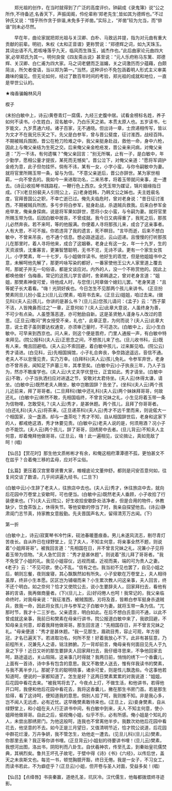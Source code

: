 <!-- { "loadSidebar": true } -->
　　郑光祖的创作，在当时就得到了广泛的高度评价。钟嗣成《录鬼簿》说“公之所作,不待备述,名香天下，声振闺阁，伶伦辈称‘郑老先生’,皆如其为德辉也。”不过钟氏又说：“惜乎所作贪于俳谐,未免多于斧凿。”实际上，“斧凿”较为允当，而“俳谐”则未必尽然。

　　早在年，曲论家就把郑光祖与关汉卿、白朴、马致远并提，指为对元曲有重大贡献的前辈。明初，朱权《太和正音谱》更称赞说：“郑德辉之词，如九天珠玉。其词出语不凡,若咳唾落乎九天，临风而生珠玉，诚杰作也。”此后曲家论元曲四大家,必举郑氏为其一。明何良俊《四友斋丛说》甚至说：“元人乐府称马东篱、郑德辉、关汉卿、白仁甫为四大家。马之词老健而乏滋媚，关之词激历而少蕴藉，白颇简淡，所欠者俊语，当以郑为第一。”当然，这种评价不免包涵着明人形式主义审美趣味的偏见。但无论如何，经过了数百年时间的考验，郑光祖的成就和地位，一直是举世公认的。 

★梅香骗翰林风月

楔子

(末扮白敏中上，诗云)黄卷青灯一腐儒，九经三史腹中居。试看金榜标名姓，养子如何不读书。小生姓白，双名敏中，乃白乐天之弟。本贯太原人也。五岁读书，七岁能文，九岁贯通六经。诸子百家，无不通晓。但出诗一章，士庶递相传写，皆以为文才不在我兄乐天之下。先父是白参军，曾与晋公斐度，征讨淮西，战经百阵。不期被贼兵围困，晋公在枪刀险难之中，我父亲挺身赴战，救他一命，身中六枪，因此上与俺父亲结为生死之交。后来俺父亲金枪疮发，晋公亲来问病，对俺父亲道："万一不讳，有何遗嘱？"俺父亲回言："别无所嘱，止有一子，是白敏中，年少勤学，愿相公量才提拔，某死而无憾矣"。晋公泣下，对俺父亲道："愿将军调护金疮为意，此子但勿挂怀。倘有不讳，某有一女，小字小蛮，与你令嗣敏中为妻。就将官里所赐玉带一条，留与为信。"不意父亲逝后，晋公亦辞世。某为家世相羁，一向不曾去的。我如今一来进取功名，二来吊孝，将着玉带就问亲事，走一遭去。(诗云)收拾琴书践路程，一鞭行色上西京。全凭玉带为媒证，锦片姻缘指日成。(下)(老旦扮裴夫人引院公上，云)老身姓韩，乃韩文公之姊也。夫主姓裴名度，官拜晋国公之职，不幸亡逝已过。俺先夫临危时，曾对老身说："昔日征讨淮西，不期被贼兵所困，多亏步将白参军，挺身赴战，杀退贼兵救我。后来白参军金疮举发，俺亲身探病，说是将军果如辞世，愿将小女小蛮，与令嗣为妻。就将官里所赐玉带为信。后因白敏中居丧，不曾成就。我今日又病得重了，我死之后，那孩儿必然奔丧。若不来呵，等的他服满。你便着人寻将那孩儿来，成合了这亲事者。人有大恩，不可不报。你若违背了我的遗言，死不瞑目。"言毕而逝，后来不想白敏中，不曾来吊丧，也不通个信息。想必路途遥远，云山迢递。且慢慢的打听那孩儿在那里时，着人寻将他来，成合了这姻眷。老身止有这一女，年一十九岁，生的天资淑慎，沈重寡言，更兼智慧聪明，无书不览，无诗不读。更有一个家生女孩儿，小字樊素，年一十七岁，与小姐做伴读书。他好生的乖觉，但是他姐姐书中之意，未解呵他先解了，那更吟咏写染的都好，一番家使他王公大人家里道上覆去呵，那妮子并无一句俗语，都是文谈应对。内外的人，没一个不称赏他的。因此上都唤他做亻刍梅香。常记的这孩儿学言语时，舍弟韩退之，曾对老身言道："姐姐，那樊素神俊可爱，待他成人时，与您侄儿阿章做个媳妇儿罢。"老身笑道："且等妮子长大着看。"嗨！光阴好疾也。今日怎生不见那两个孩儿来讲书。
(正旦扮樊素同旦儿扮小蛮上)(旦儿云)樊素，咱背书去来。(正旦云)姐姐，咱过去来。(做见科)(夫人云)孩儿，你讲的是甚么书？(旦儿云)您孩儿请问：《孟子》云："西子蒙不洁，人皆掩鼻而过之"一章，正意何如？(夫人云)此章大意说，人虽终身为善，不可少有点染。人虽堕落恶道，亦可勉励自新。这是圣贤勉人谨身与人改过的意思。(正旦云)敢问"男女授受不亲，礼也"，此章正意，为何而说？(夫人云)此章大意，说士君子虽则要达权通变，亦须审己量时，不可造次。(白敏中上，云)小生白敏中。可早来到西京也。问人来，则这个便是晋府，门里人通报一声，有白敏中特来拜见。(院公报科)(夫人云)正思念之间，不想孩儿来了也。(旦儿收书科，云)既有人来，俺且回避咱。(夫人云)不索回避，着白敏中孩儿，过来厮见咱。(院公云)秀才请进。(白见科，云)先相国捐馆，小子礼合奔丧，争奈路途遥远，音信不通。老夫人不以怠慢见责，实乃万幸。(白拜科)(夫人云)孩儿免礼。令参军弃世，老身亦不曾吊丧，闻知足下庐墓三年，其孝至矣。(白敏中云)小子执丧三年，乃人子当为，然亦不敢废学也。(夫人云)大丈夫学优登仕，正宜如此。秀才请坐。(白敏中云)不敢，小子当执洒扫应对进退之节，安敢对太君侍坐。(夫人云)休得太谦，请坐。(白敏中云)既然老夫人赐坐，敏中岂敢固辞？告坐了。(坐科)(夫人云)两个孩儿近前来，拜了哥哥者。(二旦拜科)(敏中还礼科)(夫人云)两个妹妹拜哥哥，何故还礼。(白敏中云)断然不敢，先相国临终，不曾言兄妹之礼，小生见将着玉带一条为信物哩，怎敢受礼？(夫人云)秀才，是甚休题。两个孩儿，且拜了你哥哥者。(白还礼科)(夫人云)将茶来。(正旦递茶科)(夫人云)秀才不远千里而来，则说偌大一个相国家，没一盏酒，却与一盏茶吃？秀才不知，自从相国辞世后，老身和这家下的人，都戒绝这酒，秀才休要见责。(白敏中云)老夫人说的是，何须用酒？况小子亦不能饮。(夫人云)两个孩儿，辞了哥哥，回绣房中去者。(旦儿背云)不知夫人主何意，却着俺拜他做哥哥。(正旦云，嗨！此一遍相见，议论揖让，真如竞敌了呵！(唱)

【仙吕】【赏花时】那生他文质彬彬才有余，和俺这相府潭潭德不孤，更怕甚文不在兹乎？合着俺三移的孟母，应对不尘俗。

【幺篇】更压着汉宫里尊贤曹大家，帷幔底论文董仲舒。都则是问安否意何如，往复间交谈了数语，几乎间讲遍九经书。(二旦下)

(白敏中云)小生辞了老夫人，往旅店中去也。(夫人云)秀才，休往旅店中去，就向后花园中万卷堂上安歇呵，可也便当。(白敏中云)既然老夫人垂顾，小子收拾了行装便来也。(下)(夫人云)院公，好生收拾安歇卧处洁净者，但是合用的物件，休教缺少，饮食茶饭上，休得失节。等他安歇的停当了时，我亲自探望他去。(诗云)静肃闺门志节真，持家教女意殷勤。先夫晋国声名大，留得清芳万古闻。(下)

第一折

(白敏中上，诗云)寂寞琴书冷竹床，砚池春暖墨痕香。男儿未遂风流志，剔尽青灯苦夜长。自从昨日在绿野堂上，见了夫人，不知主何意，将亲事全然不题，则说着"小姐拜哥哥"。被我回言道："先相国在日，并不曾言兄妹之礼，况兼小子见将着玉带为信物。"夫人急忙回言："秀才是甚休题"。则说着"孩儿拜了哥哥者。"我不免受了小姐的礼。我见小姐容仪，远视而威，近视而美，端的可为贵人之妻。《老子》云："不见可欲，使心不乱。"信有之也。我当初不见也罢了，自见小姐之后，朝则忘餐，夜则废寝，其心飘飘然如有所失。小子安歇在万卷堂上，夫人相待虽厚，终非小生本愿。区区岂为铺啜而来？小生累次教人问这亲事，夫人回言，终不还个明白。如之奈何？恰才又使院公去，说小生要辞夫人，回家拜扫去，看他有甚的言语，我再做商量者。(下)(旦儿上，云)好闷倦人也呵！我常记的，我父亲临命终时，对我母亲说："我征淮西，被贼围困，刃将及首，皆赖白参军挺身杀退贼兵，救我一命，因此将女孩儿许与参军之子白敏中为妻。就将玉带一条为信。"兀那时节，我才十二三岁也。父亲遗言，明白如此。在后不想白氏音问不通，以此不曾成就这亲事，我前日和樊素在母亲行讲书，院公报道白敏中来了，我欲回避，不知母亲主何意，却着我拜他做哥哥。那生回言道："先相国存日，并不曾言兄妹之礼。"母亲便道："秀才是甚休题。"我一见那生，眉疏目秀，容止可观，年方弱冠，才名已遍天下。若进取功名，何所不至！好着我放心不下。此非有甚狂意，乃前程所关，况兼先人之语，铭注肺腑。万一背却前言，俺母亲有何面目见先人于九泉之下乎！近日又听的那生要辞夫人回家拜扫去，我仔细寻思来，不争他回家去呵，路途遥远，关山阻隔，这亲事几时得就？我两日前，悄悄的绣下一个香囊儿，上面有一首诗，诗中多有包含的意思。我又不敢使人送去，惟有伴我读书的樊素，与我不离半步儿。那妮子生的聪明晓事，诸余可爱，则是性儿飘逸些。今这事他若知道呵，便说的一家都知道了。怎生是好？这两日樊素累累的对我说道："姐姐，后花园中看花去来。"被我骂将去了。今夜点上灯，不做生活，和他讲书，若得他开口呵，我便和他后花园中看花去，我将这香囊儿，撇在那生书房门首。若是那生拾得，看了这诗呵，便知道我的意思。倘别人拾了呵，我则推不知。非是我心多，岂不闻人无远虑，必有近忧。这早晚樊素敢待来也。(正旦上，云)妾身樊素，自从绿野堂上，和小姐在夫人行正讲书中间，有白敏中到来，夫人
不知主何意，使小姐拜他做哥哥。自此之后，偷视俺小姐，似乎不乐，必有所感。俺小姐是个知礼的人，未尝出那绣房门。为他这般呵，连我也不曾离他半步。我数次劝他后花园中看花去，他坚意的不去。如今正是三月望日，又值清明节近，恰才院公说道，后花园中群花烂漫，万卉争妍，我不管怎生，劝他走一遭去。(见旦儿科)(旦儿云)樊素，你那里去来？我正等你讲书哩。(正旦背云)小姐刬的待要讲书哩！(旦儿云)樊素，我想河出图，洛出书，阴阳判而八卦生。自伏羲神农，传至孔孟，到秦始皇坑儒焚典，其祸烈矣。鲁共王坏孔子故宅，于壁中得《诗》《书》《六经》，以传后世，盖天之未丧斯文也。每览一书，顿觉胸臆开豁，终日无倦。我是一女子，不习女工，而读书若此，不为癖症乎？(正旦云)小姐，但开卷与圣人对面，受益多矣！(唱)

【仙吕】【点绛唇】书丧秦赢，道绝孔圣，坑灰冷。汉代儒生，他每都拨煨烬寻迹影。


